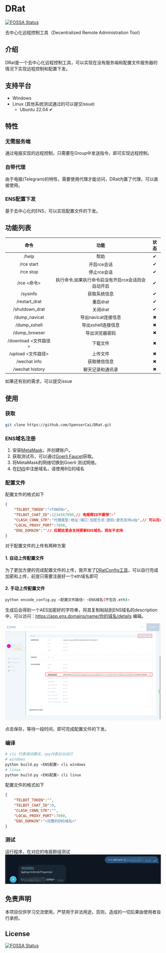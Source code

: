 <!--
 * @Author: SpenserCai
 * @Date: 2023-03-06 09:42:26
 * @version: 
 * @LastEditors: SpenserCai
 * @LastEditTime: 2023-03-13 10:16:18
 * @Description: file content
-->
# DRat
[![FOSSA Status](https://app.fossa.com/api/projects/git%2Bgithub.com%2FSpenserCai%2FDRat.svg?type=shield)](https://app.fossa.com/projects/git%2Bgithub.com%2FSpenserCai%2FDRat?ref=badge_shield)

去中心化远程控制工具（Decentralized Remote Administration Tool）

## 介绍
DRat是一个去中心化远程控制工具，可以实现在没有服务端和配置文件服务器的情况下实现远程控制和配置下发。

## 支持平台
- Windows
- Linux (其他系统测试通过的可以提交issue)
  - Ubuntu 22.04 ✔

## 特性
### 无需服务端
通过电报实现的远程控制，只需要在Group中发送指令，即可实现远程控制。

### 自带代理
由于电报(Telegram)的特性，需要使用代理才能访问，DRat内置了代理，可以直接使用。

### ENS配置下发
基于去中心化的ENS，可以实现配置文件的下发。

## 功能列表
<!--一个表格来展示:命令 功能 状态-->
| 命令 | 功能 | 状态 |
| :---: | :---: | :---: |
| /help | 帮助 | ✔ |
| /rce start | 开启rce会话 | ✔ |
| /rce stop | 停止rce会话 | ✔ |
| /rce <命令> | 执行命令,如果执行命令前没有开启rce会话则会自动开启 | ✔ |
| /sysinfo | 获取系统信息 | ✔ |
| /restart_drat | 重启drat | ✔ |
| /shutdown_drat | 关闭drat | ✔ |
| /dump_navicat | 导出navicat连接信息 | ✖ |
| /dump_xshell | 导出xshell连接信息 | ✖ |
| /dump_browser | 导出浏览器密码 | ✖ |
| /download <文件路径> | 下载文件 | ✖ |
| /upload <文件路径> | 上传文件 | ✖ |
| /wechat info | 获取微信信息 | ✖ |
| /wechat history | 聊天记录和通讯录 | ✖ |

如果还有别的需求，可以提交issue

## 使用
### 获取
```bash
git clone https://github.com/SpenserCai/DRat.git
```
### ENS域名注册
1. 安装[MetaMask](https://metamask.io/)，并创建账户。
2. 获取测试币，可以通过[Goerli Faucet](https://goerlifaucet.com/)获取。
3. 将MetaMask的网络切换到Goerli 测试网络。
4. 在[ENS](https://app.ens.domains/)中注册域名，请使用8位的域名

### 配置文件
配置文件的格式如下
```json
{
    "TELBOT_TOKEN":"<TOKEN>",
    "TELBOT_CHAT_ID":1234567890,// 电报群ID不要带‘-’
    "CLASH_CONN_STR":"代理类型:地址:端口:加密方式:密码:是否支持udp",// 可以在clash里面找到
    "LOCAL_PROXY_PORT":7890,
    "ENS_DOMAIN":""// 后期这里会支持更新ENS域名，现在不支持
}
```
对于配置文件的上传有两种方案

#### 1. 自动上传配置文件
为了更加方便的完成配置文件的上传，我开发了[DRatConfig工具](https://github.com/SpenserCai/DRatConfig)，可以自行完成加密和上传，前提只需要注册好一个eth域名即可

#### 2. 手动上传配置文件
```bash
python encode_config.py <配置文件路径> <ENS域名(不包含.eth)>
```
生成后会得到一个AES加密好的字符串，将其复制粘贴到ENS域名的description中，可以访问：https://app.ens.domains/name/你的域名/details 编辑。

![](docs/img/setup_1.png)

点击保存，等待一段时间，即可完成配置文件的下发。


### 编译
```bash
# cli 代表调试模式，spy代表后台运行
# windows 
python build.py <ENS配置> cli windows
# linux
python build.py <ENS配置> cli linux
```

配置文件的格式如下
```json
{
    "TELBOT_TOKEN":"",
    "TELBOT_CHAT_ID":0,
    "CLASH_CONN_STR":"",
    "LOCAL_PROXY_PORT":7890,
    "ENS_DOMAIN":"<完整的ENS域名>"
}
```

### 测试
运行程序，在对应的电报群组测试
![](docs/img/setup_2.png)

## 免责声明
本项目仅供学习交流使用，严禁用于非法用途，否则，造成的一切后果由使用者自行承担。 




## License
[![FOSSA Status](https://app.fossa.com/api/projects/git%2Bgithub.com%2FSpenserCai%2FDRat.svg?type=large)](https://app.fossa.com/projects/git%2Bgithub.com%2FSpenserCai%2FDRat?ref=badge_large)